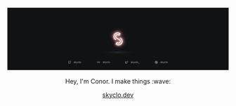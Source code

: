 <html>
<p align="center">
  <img src="https://raw.githubusercontent.com/Skyclo/Skyclo/master/glowbanner_git.png">
</p>
<!--![Visits Badge](https://badges.pufler.dev/visits/skyclo/git-badges)-->

<p align="center">Hey, I'm Conor. I make things :wave:</p>
<p align="center"><a href="https://skyclo.dev/">skyclo.dev</a></p>
</html>
